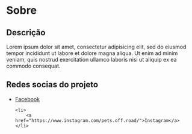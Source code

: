 # Sobre

## Descrição

Lorem ipsum dolor sit amet, consectetur adipisicing elit, sed do eiusmod tempor incididunt ut labore et dolore magna aliqua. Ut enim ad minim veniam, quis nostrud exercitation ullamco laboris nisi ut aliquip ex ea commodo consequat.

## Redes socias do projeto
<ul>
    <li>
        <a href="https://www.facebook.com/PetsOffRoad">Facebook</a>
    </li>

    <li>
        <a href="https://www.instagram.com/pets.off.road/">Instagram</a>
    </li>
</ul>



